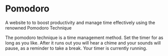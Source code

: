 # Pomodoro
A website to to boost productivity and manage time effectively using the renowned Pomodoro Technique


The pomodoro technique is a time management method. Set the timer for as long as you like. After it runs out you will hear a chime and your sounds will pause, as a reminder to take a break. Your timer is currently running.
